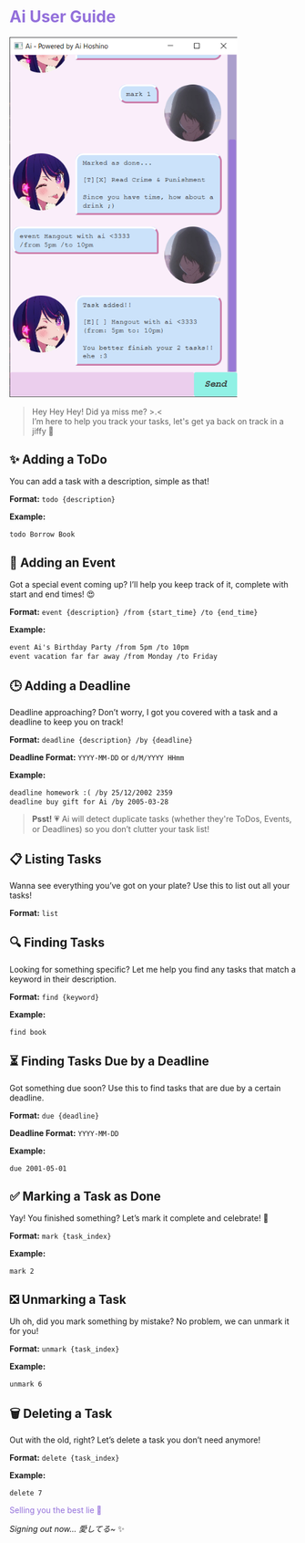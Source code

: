 <h1 style="color: #9370db">Ai User Guide</h1>

<img src="Ui.png" alt="App screenshot" width="400"/>


> Hey Hey Hey! Did ya miss me? >.<  
> I’m here to help you track your tasks, let's get ya back on track in a jiffy 💖



## ✨ Adding a ToDo

You can add a task with a description, simple as that!

**Format:** `todo {description}`

**Example:**
```
todo Borrow Book
```



## 🎉 Adding an Event

Got a special event coming up? I’ll help you keep track of it, complete with start and end times! 😍

**Format:** `event {description} /from {start_time} /to {end_time}`

**Example:**
```
event Ai's Birthday Party /from 5pm /to 10pm
event vacation far far away /from Monday /to Friday
```




## 🕒 Adding a Deadline

Deadline approaching? Don’t worry, I got you covered with a task and a deadline to keep you on track!

**Format:** `deadline {description} /by {deadline}`

**Deadline Format:** `YYYY-MM-DD` or `d/M/YYYY HHmm`

**Example:**
```
deadline homework :( /by 25/12/2002 2359
deadline buy gift for Ai /by 2005-03-28
```

> **Psst!** 💗 Ai will detect duplicate tasks (whether they're ToDos, Events, or Deadlines) so you don’t clutter your task list!




## 📋 Listing Tasks

Wanna see everything you’ve got on your plate? Use this to list out all your tasks!

**Format:** `list`



## 🔍 Finding Tasks

Looking for something specific? Let me help you find any tasks that match a keyword in their description.

**Format:** `find {keyword}`

**Example:**
```
find book
```




## ⏳ Finding Tasks Due by a Deadline

Got something due soon? Use this to find tasks that are due by a certain deadline.

**Format:** `due {deadline}`

**Deadline Format:** `YYYY-MM-DD`

**Example:**
```
due 2001-05-01
```



## ✅ Marking a Task as Done

Yay! You finished something? Let’s mark it complete and celebrate! 🎉

**Format:** `mark {task_index}`

**Example:**
```
mark 2
```




## ❎ Unmarking a Task

Uh oh, did you mark something by mistake? No problem, we can unmark it for you!

**Format:** `unmark {task_index}`

**Example:**
```
unmark 6
```



## 🗑️ Deleting a Task

Out with the old, right? Let’s delete a task you don’t need anymore!

**Format:** `delete {task_index}`

**Example:**
```
delete 7
```


<text style="color: #9370db">Selling you the best lie 💖</text>

_Signing out now... 愛してる~_ ✨
